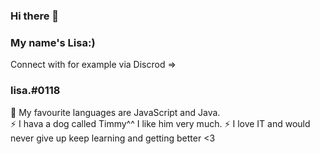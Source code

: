 ### Hi there 👋
### My name's Lisa:)


Connect with for example via Discrod => 
### lisa.#0118

🌱 My favourite languages are JavaScript and Java.                           
⚡ I hava a dog called Timmy^^ I like him very much.
⚡ I love IT and would never give up keep learning and getting better <3

